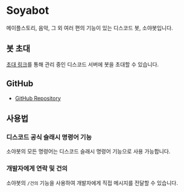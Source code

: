 # Soyabot
메이플스토리, 음악, 그 외 여러 편의 기능이 있는 디스코드 봇, 소야봇입니다.

## 봇 초대
[초대 링크](https://me2.do/F7xUzjjb)를 통해 관리 중인 디스코드 서버에 봇을 초대할 수 있습니다.

## GitHub
- [GitHub Repository](https://github.com/cjh980402/Soyabot)

## 사용법
### 디스코드 공식 슬래시 명령어 기능
소야봇의 모든 명령어는 디스코드 슬래시 명령어 기능으로 사용 가능합니다.
### 개발자에게 연락 및 건의
소야봇의 `/건의` 기능을 사용하여 개발자에게 직접 메시지를 전달할 수 있습니다.